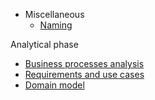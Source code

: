 - Miscellaneous
   * [Naming](Naming.md)

Analytical phase
- [Business processes analysis](./it1/01_business-processes.md)
- [Requirements and use cases](./it1/02_requirements.md)
- [Domain model](./it1/03_domain-model.md)
